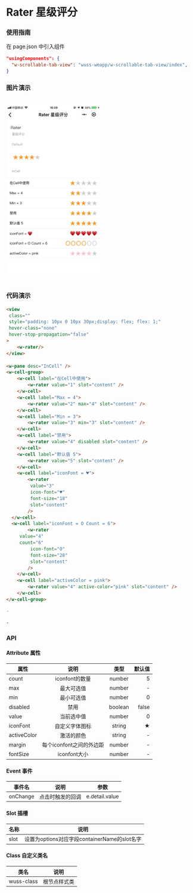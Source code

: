 # Rater 星级评分

### 使用指南

在 page.json 中引入组件

```json
"usingComponents": {
  "w-scrollable-tab-view": "wuss-weapp/w-scrollable-tab-view/index",
}
```

### 图片演示

<img style="margin: 20px 0;" height="450px" src="../../resource/rater.jpg"/>



### 代码演示

```html
<view
 class=""
 style="padding: 10px 0 10px 30px;display: flex; flex: 1;"
 hover-class="none"
 hover-stop-propagation="false"
>
	<w-rater/>
</view>

<w-pane desc="InCell" />
<w-cell-group>
	<w-cell label="在Cell中使用">
		<w-rater value="1" slot="content" />
	</w-cell>
	<w-cell label="Max = 4">
		<w-rater value="2" max="4" slot="content" />
	</w-cell>
	<w-cell label="Min = 3">
		<w-rater value="3" min="3" slot="content" />
	</w-cell>
	<w-cell label="禁用">
		<w-rater value="4" disabled slot="content" />
	</w-cell>
	<w-cell label="默认值 5">
		<w-rater value="5" slot="content" />
	</w-cell>
	<w-cell label="iconFont = ♥">
		<w-rater
		 value="3"
		 icon-font="♥"
		 font-size="18"
		 slot="content"
		/>
  </w-cell>
  <w-cell label="iconFont = O Count = 6">
		<w-rater
     value="4"
     count="6"
		 icon-font="O"
		 font-size="28"
		 slot="content"
		/>
	</w-cell>
	<w-cell label="activeColor = pink">
		<w-rater value="4" active-color="pink" slot="content" />
	</w-cell>
</w-cell-group>
```

```javascript
-
```

```css
-
```

### API

#### Attribute 属性

| 属性 |    说明    |  类型  | 默认值 |
| ---- | :--------: | :----: | -----: |
| count | iconfont的数量 | number | 5 |
| max | 最大可选值 | number | - |
| min | 最小可选值 | number | 0 |
| disabled | 禁用 | boolean | false |
| value | 当前选中值 | number | 0 |
| iconFont | 自定义字体图标 | string | ★ |
| activeColor | 激活的颜色 | string | - |
| margin | 每个iconfont之间的外边距 | number | - |
| fontSize | iconfont大小 | number | - |

#### Event 事件

| 事件名 | 说明 | 参数 |
| ------ | ---- | ---- |
| onChange | 点击时触发的回调 | e.detail.value |

#### Slot 插槽

| 名称 | 说明 |
| ---- | ---- |
| slot | 设置为options对应字段containerName的slot名字 |


#### Class 自定义类名

| 类名       | 说明         |
| ---------- | ------------ |
| wuss-class | 根节点样式类 |
